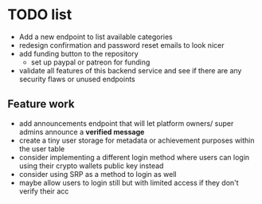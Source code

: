 # TODO list

- Add a new endpoint to list available categories
- redesign confirmation and password reset emails to look nicer
- add funding button to the repository
  - set up paypal or patreon for funding
- validate all features of this backend service and see if there are any security flaws or unused endpoints

## Feature work

- add announcements endpoint that will let platform owners/ super admins announce a **verified message**
- create a tiny user storage for metadata or achievement purposes within the user table
- consider implementing a different login method where users can login using their crypto wallets public key instead
- consider using SRP as a method to login as well
- maybe allow users to login still but with limited access if they don't verify their acc
